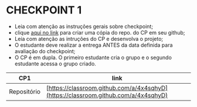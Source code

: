 # CHECKPOINT 1

- Leia com atenção as instruções gerais sobre checkpoint;
- clique [aqui no link](https://classroom.github.com/a/4x4sqhyD) para criar uma cópia do repo. do CP em seu github;
- Leia com atenção as intruções do CP e desenvolva o projeto;
- O estudante deve realizar a entrega ANTES da data definida para avaliação do checkpoint;
- O CP é em dupla. O primeiro estudante cria o grupo e o segundo estudante acessa o grupo criado.

| CP1 | link |    
| ---- | ----- |
| Repositório   | [https://classroom.github.com/a/4x4sqhyD](https://classroom.github.com/a/4x4sqhyD)|
